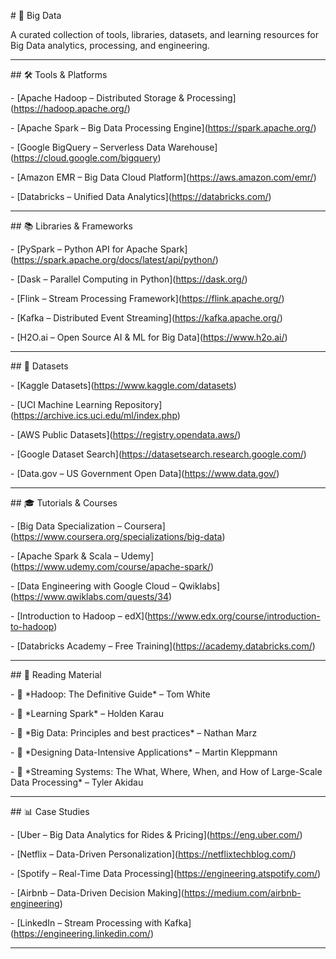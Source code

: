 \# 📌 Big Data



A curated collection of tools, libraries, datasets, and learning resources for Big Data analytics, processing, and engineering.



---



\## 🛠 Tools \& Platforms



\- \[Apache Hadoop – Distributed Storage \& Processing](https://hadoop.apache.org/)

\- \[Apache Spark – Big Data Processing Engine](https://spark.apache.org/)

\- \[Google BigQuery – Serverless Data Warehouse](https://cloud.google.com/bigquery)

\- \[Amazon EMR – Big Data Cloud Platform](https://aws.amazon.com/emr/)

\- \[Databricks – Unified Data Analytics](https://databricks.com/)



---



\## 📚 Libraries \& Frameworks



\- \[PySpark – Python API for Apache Spark](https://spark.apache.org/docs/latest/api/python/)

\- \[Dask – Parallel Computing in Python](https://dask.org/)

\- \[Flink – Stream Processing Framework](https://flink.apache.org/)

\- \[Kafka – Distributed Event Streaming](https://kafka.apache.org/)

\- \[H2O.ai – Open Source AI \& ML for Big Data](https://www.h2o.ai/)



---



\## 📂 Datasets



\- \[Kaggle Datasets](https://www.kaggle.com/datasets)

\- \[UCI Machine Learning Repository](https://archive.ics.uci.edu/ml/index.php)

\- \[AWS Public Datasets](https://registry.opendata.aws/)

\- \[Google Dataset Search](https://datasetsearch.research.google.com/)

\- \[Data.gov – US Government Open Data](https://www.data.gov/)



---



\## 🎓 Tutorials \& Courses



\- \[Big Data Specialization – Coursera](https://www.coursera.org/specializations/big-data)

\- \[Apache Spark \& Scala – Udemy](https://www.udemy.com/course/apache-spark/)

\- \[Data Engineering with Google Cloud – Qwiklabs](https://www.qwiklabs.com/quests/34)

\- \[Introduction to Hadoop – edX](https://www.edx.org/course/introduction-to-hadoop)

\- \[Databricks Academy – Free Training](https://academy.databricks.com/)



---



\## 📖 Reading Material



\- 📗 \*Hadoop: The Definitive Guide\* – Tom White  

\- 📘 \*Learning Spark\* – Holden Karau  

\- 📕 \*Big Data: Principles and best practices\* – Nathan Marz  

\- 📙 \*Designing Data-Intensive Applications\* – Martin Kleppmann  

\- 📔 \*Streaming Systems: The What, Where, When, and How of Large-Scale Data Processing\* – Tyler Akidau  



---



\## 📊 Case Studies



\- \[Uber – Big Data Analytics for Rides \& Pricing](https://eng.uber.com/)

\- \[Netflix – Data-Driven Personalization](https://netflixtechblog.com/)

\- \[Spotify – Real-Time Data Processing](https://engineering.atspotify.com/)

\- \[Airbnb – Data-Driven Decision Making](https://medium.com/airbnb-engineering)

\- \[LinkedIn – Stream Processing with Kafka](https://engineering.linkedin.com/)



---



